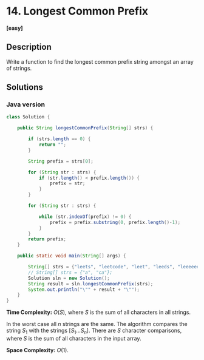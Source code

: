 # 14. Longest Common Prefix

**[easy]**

## Description
Write a function to find the longest common prefix string amongst an array of strings.

## Solutions

### Java version

```java
class Solution {

    public String longestCommonPrefix(String[] strs) {

        if (strs.length == 0) {
            return "";
        }

        String prefix = strs[0];

        for (String str : strs) {
            if (str.length() < prefix.length()) {
                prefix = str;
            }
        }

        for (String str : strs) {

            while (str.indexOf(prefix) != 0) {
                prefix = prefix.substring(0, prefix.length()-1);
            }
        }
        return prefix;
    }

    public static void main(String[] args) {

        String[] strs = {"leets", "leetcode", "leet", "leeds", "leeeeee"};
        // String[] strs = {"a", "ca"};
        Solution sln = new Solution();
        String result = sln.longestCommonPrefix(strs);
        System.out.println("\"" + result + "\"");
    }
}
```

**Time Complexity:** $O(S)$, where $S$ is the sum of all characters in all strings.

In the worst case all $n$ strings are the same. The algorithm compares the string $S_1$ with the strings $[S_1 \dots S_n]$. There are $S$ character comparisons, where $S$ is the sum of all characters in the input array.

**Space Complexity:** $O(1)$.

